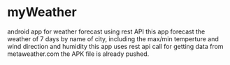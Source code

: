 # myWeather
android app for weather forecast using rest API
this app forecast the weather of 7 days by name of city, including the max/min temperture and wind direction and humidity
this app uses rest api call for getting data from metaweather.com
the APK file is already pushed.
